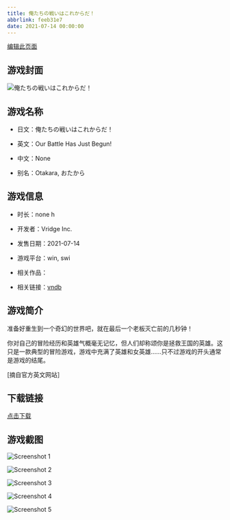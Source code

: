 ```yaml
---
title: 俺たちの戦いはこれからだ！
abbrlink: feeb31e7
date: 2021-07-14 00:00:00
---
```

[编辑此页面](https://github.com/ACG-3/ADV3-source/blob/main/source/_posts/games/%E4%BF%BA%E3%81%9F%E3%81%A1%E3%81%AE%E6%88%A6%E3%81%84%E3%81%AF%E3%81%93%E3%82%8C%E3%81%8B%E3%82%89%E3%81%A0%EF%BC%81.md)

## 游戏封面

![俺たちの戦いはこれからだ！](https://pan.timero.xyz/d/onedrive/img_lib_001/%E4%BF%BA%E3%81%9F%E3%81%A1%E3%81%AE%E6%88%A6%E3%81%84%E3%81%AF%E3%81%93%E3%82%8C%E3%81%8B%E3%82%89%E3%81%A0%EF%BC%81_cover.avif)


## 游戏名称

- 日文：俺たちの戦いはこれからだ！
- 英文：Our Battle Has Just Begun!
- 中文：None

- 别名：Otakara, おたから


## 游戏信息

- 时长：none h
- 开发者：Vridge Inc.
- 发售日期：2021-07-14
- 游戏平台：win, swi
- 相关作品：

- 相关链接：[vndb](https://vndb.org/v31425)


## 游戏简介

准备好重生到一个奇幻的世界吧，就在最后一个老板灭亡前的几秒钟！

你对自己的冒险经历和英雄气概毫无记忆，但人们却称颂你是拯救王国的英雄。这只是一款典型的冒险游戏，游戏中充满了英雄和女英雄......只不过游戏的开头通常是游戏的结尾。

[摘自官方英文网站］


## 下载链接

[点击下载](https://pan.timero.xyz/onedrive/adv_lib_001/%E4%BF%BA%E3%81%9F%E3%81%A1%E3%81%AE%E6%88%A6%E3%81%84%E3%81%AF%E3%81%93%E3%82%8C%E3%81%8B%E3%82%89%E3%81%A0%EF%BC%81)


## 游戏截图


![Screenshot 1](https://pan.timero.xyz/d/onedrive/img_lib_001/%E4%BF%BA%E3%81%9F%E3%81%A1%E3%81%AE%E6%88%A6%E3%81%84%E3%81%AF%E3%81%93%E3%82%8C%E3%81%8B%E3%82%89%E3%81%A0%EF%BC%81_Screenshot_1.avif)

![Screenshot 2](https://pan.timero.xyz/d/onedrive/img_lib_001/%E4%BF%BA%E3%81%9F%E3%81%A1%E3%81%AE%E6%88%A6%E3%81%84%E3%81%AF%E3%81%93%E3%82%8C%E3%81%8B%E3%82%89%E3%81%A0%EF%BC%81_Screenshot_2.avif)

![Screenshot 3](https://pan.timero.xyz/d/onedrive/img_lib_001/%E4%BF%BA%E3%81%9F%E3%81%A1%E3%81%AE%E6%88%A6%E3%81%84%E3%81%AF%E3%81%93%E3%82%8C%E3%81%8B%E3%82%89%E3%81%A0%EF%BC%81_Screenshot_3.avif)

![Screenshot 4](https://pan.timero.xyz/d/onedrive/img_lib_001/%E4%BF%BA%E3%81%9F%E3%81%A1%E3%81%AE%E6%88%A6%E3%81%84%E3%81%AF%E3%81%93%E3%82%8C%E3%81%8B%E3%82%89%E3%81%A0%EF%BC%81_Screenshot_4.avif)

![Screenshot 5](https://pan.timero.xyz/d/onedrive/img_lib_001/%E4%BF%BA%E3%81%9F%E3%81%A1%E3%81%AE%E6%88%A6%E3%81%84%E3%81%AF%E3%81%93%E3%82%8C%E3%81%8B%E3%82%89%E3%81%A0%EF%BC%81_Screenshot_5.avif)

